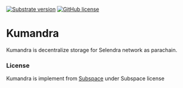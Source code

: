 [![Substrate version](https://img.shields.io/badge/Substrate-3.0.0-blue?logo=Parity%20Substrate)](https://substrate.dev/) [![GitHub license](https://img.shields.io/badge/license-GPL3%2FApache2-blue)](#LICENSE)

# Kumandra 

Kumandra is decentralize storage for Selendra network as parachain.

### License

Kumandra is implement from [Subspace](https://github.com/subspace/subspace) under Subspace license
